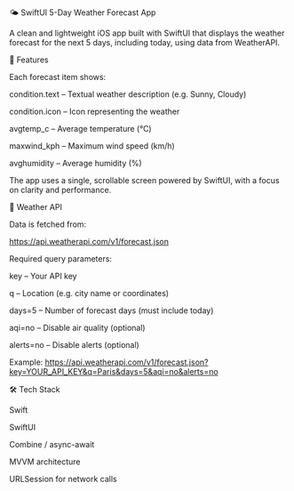 🌤️ SwiftUI 5-Day Weather Forecast App

A clean and lightweight iOS app built with SwiftUI that displays the weather forecast for the next 5 days, including today, using data from WeatherAPI.

📲 Features

Each forecast item shows:

condition.text – Textual weather description (e.g. Sunny, Cloudy)

condition.icon – Icon representing the weather

avgtemp_c – Average temperature (°C)

maxwind_kph – Maximum wind speed (km/h)

avghumidity – Average humidity (%)

The app uses a single, scrollable screen powered by SwiftUI, with a focus on clarity and performance.

🔗 Weather API

Data is fetched from:

https://api.weatherapi.com/v1/forecast.json

Required query parameters:

key – Your API key

q – Location (e.g. city name or coordinates)

days=5 – Number of forecast days (must include today)

aqi=no – Disable air quality (optional)

alerts=no – Disable alerts (optional)

Example: https://api.weatherapi.com/v1/forecast.json?key=YOUR_API_KEY&q=Paris&days=5&aqi=no&alerts=no

🛠 Tech Stack

Swift

SwiftUI

Combine / async-await

MVVM architecture

URLSession for network calls
